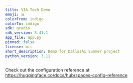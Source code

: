 ```yaml
---
title: VIA Tech Demo
emoji: 📊
colorFrom: indigo
colorTo: indigo
sdk: gradio
sdk_version: 5.41.1
app_file: app.py
pinned: false
license: mit
short_description: Demo for DallasAI Summer project
python_version: 3.11
---
```


Check out the configuration reference at https://huggingface.co/docs/hub/spaces-config-reference
